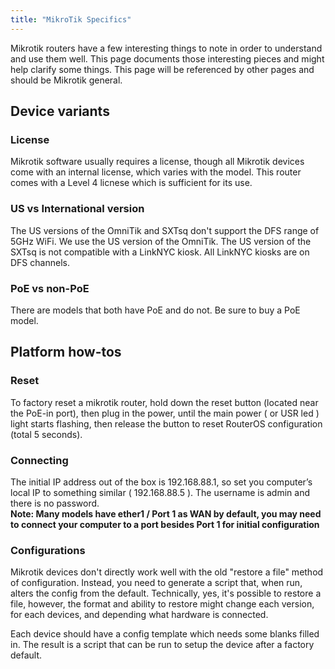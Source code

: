 ```yaml
---
title: "MikroTik Specifics"
---
```


Mikrotik routers have a few interesting things to note in order to understand and use them well. This page documents those interesting pieces and might help clarify some things.
This page will be referenced by other pages and should be Mikrotik general.

## Device variants

### License

Mikrotik software usually requires a license, though all Mikrotik devices come with an internal license, which varies with the model.
This router comes with a Level 4 licnese which is sufficient for its use.

### US vs International version

The US versions of the OmniTik and SXTsq don't support the DFS range of 5GHz WiFi. We use the US version of the OmniTik. The US version of the SXTsq is not compatible with a LinkNYC kiosk. All LinkNYC kiosks are on DFS channels.

### PoE vs non-PoE

There are models that both have PoE and do not. Be sure to buy a PoE model.

## Platform how-tos

### Reset

To factory reset a mikrotik router, hold down the reset button (located near the PoE-in port), then plug in the power, until the main power ( or USR led ) light starts flashing, then release the button to reset RouterOS configuration (total 5 seconds).

### Connecting

The initial IP address out of the box is 192.168.88.1, so set you computer’s local IP to something similar ( 192.168.88.5 ). The username is admin and there is no password.  
__Note: Many models have ether1 / Port 1 as WAN by default, you may need to connect your computer to a port besides Port 1 for initial configuration__

### Configurations

Mikrotik devices don't directly work well with the old "restore a file" method of configuration. Instead, you need to generate a script that, when run, alters the config from the default. Technically, yes, it's possible to restore a file, however, the format and ability to restore might change each version, for each devices, and depending what hardware is connected.

Each device should have a config template which needs some blanks filled in. The result is a script that can be run to setup the device after a factory default.
